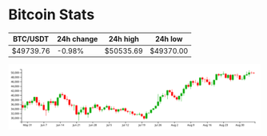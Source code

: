 # Bitcoin Stats

BTC/USDT|24h change|24h high|24h low|
|---|---|---|---|
|$49739.76|-0.98%|$50535.69|$49370.00|

<img src="./chart.svg">
